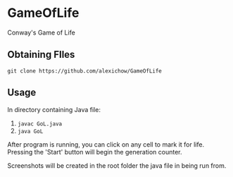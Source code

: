 # GameOfLife
Conway's Game of Life

## Obtaining FIles

`git clone https://github.com/alexichow/GameOfLife`

## Usage

In directory containing Java file:  
1. `javac GoL.java`  
2. `java GoL`

After program is running, you can click on any cell to mark it for life. Pressing the 'Start' button will begin the generation counter.

Screenshots will be created in the root folder the java file in being run from.

